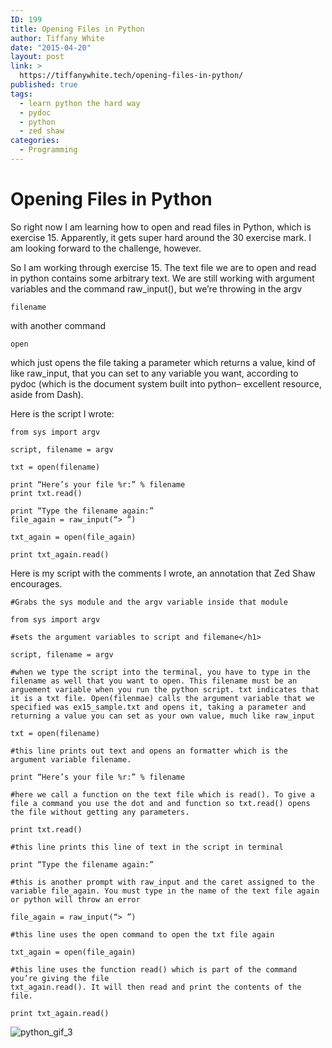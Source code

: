 ```yaml
---
ID: 199
title: Opening Files in Python
author: Tiffany White
date: "2015-04-20"
layout: post
link: >
  https://tiffanywhite.tech/opening-files-in-python/
published: true
tags:
  - learn python the hard way
  - pydoc
  - python
  - zed shaw
categories:
  - Programming
---
```

<h1>Opening Files in Python</h1>

So right now I am learning how to open and read files in Python, which is exercise 15. Apparently, it gets super hard around the 30 exercise mark. I am looking forward to the challenge, however.

So I am working through exercise 15. The text file we are to open and read in python contains some arbitrary text. We are still working with argument variables and the command raw_input(), but we’re throwing in the argv

<pre><code>filename
</code></pre>

with another command

<pre><code>open
</code></pre>

which just opens the file taking a parameter which returns a value, kind of like raw_input, that you can set to any variable you want, according to pydoc (which is the document system built into python– excellent resource, aside from Dash).

Here is the script I wrote:

<pre><code>from sys import argv

script, filename = argv

txt = open(filename)

print “Here’s your file %r:” % filename
print txt.read()

print “Type the filename again:”
file_again = raw_input(“&gt; ”)

txt_again = open(file_again)

print txt_again.read()
</code></pre>

Here is my script with the comments I wrote, an annotation that Zed Shaw encourages.

<pre><code>#Grabs the sys module and the argv variable inside that module

from sys import argv

#sets the argument variables to script and filemane&lt;/h1&gt;

script, filename = argv

#when we type the script into the terminal, you have to type in the filename as well that you want to open. This filename must be an arguement variable when you run the python script. txt indicates that it is a txt file. Open(filenmae) calls the argument variable that we specified was ex15_sample.txt and opens it, taking a parameter and returning a value you can set as your own value, much like raw_input

txt = open(filename)

#this line prints out text and opens an formatter which is the argument variable filename.

print “Here’s your file %r:” % filename

#here we call a function on the text file which is read(). To give a file a command you use the dot and and function so txt.read() opens the file without getting any parameters.

print txt.read()

#this line prints this line of text in the script in terminal

print “Type the filename again:”

#this is another prompt with raw_input and the caret assigned to the variable file_again. You must type in the name of the text file again or python will throw an error

file_again = raw_input(“&gt; ”)

#this line uses the open command to open the txt file again

txt_again = open(file_again)

#this line uses the function read() which is part of the command you’re giving the file
txt_again.read(). It will then read and print the contents of the file.

print txt_again.read()
</code></pre>

<img src="https://helloburgh.me/wp-content/uploads/2015/04/wpid-reading_text_files_in_python.gif" alt="python_gif_3" />